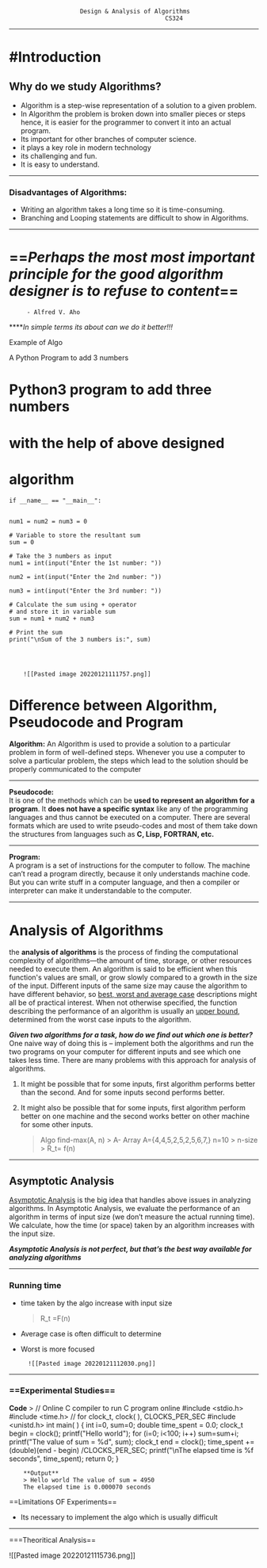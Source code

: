 						Design & Analysis of Algorithms
												CS324


----------------------------------------------------


 #  #Introduction 

 ## Why do we study Algorithms?
 
-  Algorithm is a step-wise representation of a solution to a given problem.
-  In Algorithm the problem is broken down into smaller pieces or steps hence, it is easier for the programmer to convert it into an actual program.
- Its important for other branches of computer science.
 - it plays a key role in modern technology
 - its challenging and fun.
 - It is easy to understand.
---

### Disadvantages of Algorithms:

-   Writing an algorithm takes a long time so it is time-consuming.
-   Branching and Looping statements are difficult to show in Algorithms.

---

 # ==***Perhaps the most most important principle for the good algorithm designer is to refuse to content***==
		 - Alfred V. Aho
	 
*****In simple terms its about can we do it better!!!*

Example of Algo

A Python Program to add 3 numbers

# Python3 program to add three numbers
# with the help of above designed
# algorithm


	if __name__ == "__main__":

	
	num1 = num2 = num3 = 0

	# Variable to store the resultant sum
	sum = 0

	# Take the 3 numbers as input
	num1 = int(input("Enter the 1st number: "))

	num2 = int(input("Enter the 2nd number: "))

	num3 = int(input("Enter the 3rd number: "))

	# Calculate the sum using + operator
	# and store it in variable sum
	sum = num1 + num2 + num3

	# Print the sum
	print("\nSum of the 3 numbers is:", sum)




		![[Pasted image 20220121111757.png]]

# Difference between Algorithm, Pseudocode and Program
**Algorithm:**
An Algorithm is used to provide a solution to a particular problem in form of well-defined steps. Whenever you use a computer to solve a particular problem, the steps which lead to the solution should be properly communicated to the computer

---
**Pseudocode:**  
It is one of the methods which can be **used to represent an algorithm for a program**. It **does not have a specific syntax** like any of the programming languages and thus cannot be executed on a computer. There are several formats which are used to write pseudo-codes and most of them take down the structures from languages such as **C, Lisp, FORTRAN, etc.**

---
**Program:**  
A program is a set of instructions for the computer to follow. The machine can’t read a program directly, because it only understands machine code. But you can write stuff in a computer language, and then a compiler or interpreter can make it understandable to the computer.

---

# Analysis of Algorithms
 the **analysis of algorithms** is the process of finding the computational complexity of algorithms—the amount of time, storage, or other resources needed to execute them.
 An algorithm is said to be efficient when this function's values are small, or grow slowly compared to a growth in the size of the input. Different inputs of the same size may cause the algorithm to have different behavior, so [best, worst and average case](https://en.wikipedia.org/wiki/Best,_worst_and_average_case "Best, worst and average case") descriptions might all be of practical interest. When not otherwise specified, the function describing the performance of an algorithm is usually an [upper bound](https://en.wikipedia.org/wiki/Upper_bound "Upper bound"), determined from the worst case inputs to the algorithm.
 
 **_Given two algorithms for a task, how do we find out which one is better?_**  
One naive way of doing this is – implement both the algorithms and run the two programs on your computer for different inputs and see which one takes less time. There are many problems with this approach for analysis of algorithms.  
1) It might be possible that for some inputs, first algorithm performs better than the second. And for some inputs second performs better.  
2) It might also be possible that for some inputs, first algorithm perform better on one machine and the second works better on other machine for some other inputs.


   > Algo find-max(A, n)
					   >  A- Array  A={4,4,5,2,5,2,5,6,7,} n=10
 					   >  n-size
					   >  R_t= f(n)

---

## Asymptotic Analysis
[Asymptotic Analysis](http://en.wikipedia.org/wiki/Asymptotic_analysis) is the big idea that handles above issues in analyzing algorithms. In Asymptotic Analysis, we evaluate the performance of an algorithm in terms of input size (we don’t measure the actual running time). We calculate, how the time (or space) taken by an algorithm increases with the input size.

***Asymptotic Analysis is not perfect, but that’s the best way available for analyzing algorithms***

---

### Running time
 -  time taken by the algo increase with input size
	 >R_t =F(n)
- Average case is often difficult to determine
- Worst is more focused
	  
		![[Pasted image 20220121112030.png]]

---
### ==Experimental Studies==
 
**Code**
		> // Online C compiler to run C program online
		#include <stdio.h>
		#include <time.h>
		// for clock_t, clock( ), CLOCKS_PER_SEC
		#include <unistd.h>
		int main( ) {
		int i=0, sum=0;
		double time_spent = 0.0;
		clock_t begin = clock();
		printf("Hello world");
		for (i=0; i<100; i++)
		sum=sum+i;
		printf("The value of sum = %d", sum);
		clock_t end = clock();
		time_spent += (double)(end - begin) /CLOCKS_PER_SEC;
		    printf("\nThe elapsed time is %f seconds",  time_spent);
		    return 0;
		}

		**Output**
		> Hello world The value of sum = 4950
		The elapsed time is 0.000070 seconds

==Limitations OF Experiments==
 - Its necessary to implement the algo which is usually difficult

---
===Theoritical Analysis==

![[Pasted image 20220121115736.png]]

